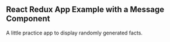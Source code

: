 ## React Redux App Example with a Message Component

A little practice app to display randomly generated facts.
